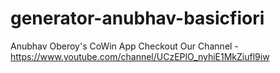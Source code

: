 # generator-anubhav-basicfiori
Anubhav Oberoy's CoWin App
Checkout Our Channel - https://www.youtube.com/channel/UCzEPlO_nyhiE1MkZiufl9iw
